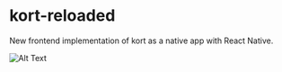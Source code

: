 # kort-reloaded
New frontend implementation of kort as a native app with React Native.

![Alt Text](//cdn.auth0.com/oss/badges/a0-badge-light.png)
